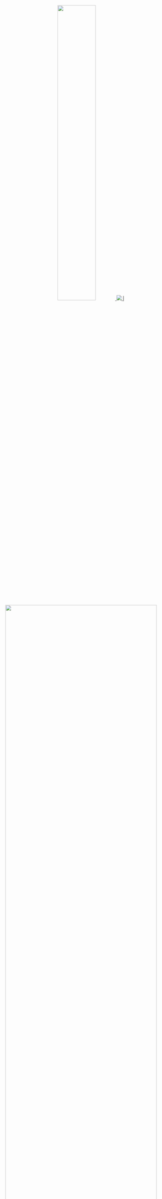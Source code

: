 <div align="center">
<br><br><br>

<!-- Don't just fork or copy it. Star it, please 🥺  -->
<!-- 
[![Typing SVG](https://readme-typing-svg.herokuapp.com?font=Oleo+Script&color=9D9ED2&size=35&center=true&vCenter=true&width=404&height=53&lines=%E3%80%80%E3%80%80Hi+there%2C+I'm+Yeonhee.+%E3%80%80%E3%80%80)](https://git.io/typing-svg) -->

<br><br><br>

<!-- hmm365's profile -->
 
<a href="https://github.com/anuraghazra/github-readme-stats">
  <img src="https://github-readme-stats.vercel.app/api?username=hmm365&show_icons=true&theme=material-palenight&hide_border=true&bg_color=20232a&icon_color=E3E3E3A8&text_color=fff&title_color=918FE0&count_private=true" width=49.2% />
</a>
<!-- <a href="https://github.com/hmm365/github-stats">
 <img src="https://raw.githubusercontent.com/hmm365/github-stats/output/generated/languages.svg" width=49.2% />
</a> -->
 <a href="https://github.com/hmm365/github-readme-stats">
  <img src="https://github-readme-stats.vercel.app/api/top-langs/?username=hmm365&layout=compact&theme=buefy&hide_border=true" />
 </a> |

 
<a href="https://github.com/ashutosh00710/github-readme-activity-graph">
<img src="https://activity-graph.herokuapp.com/graph?username=hmm365&theme=react-dark&bg_color=20232a&hide_border=true&line=8A87D0&color=918FE0" width=98%/>
</a>


<br><br><br>

[![Hits](https://hits.seeyoufarm.com/api/count/incr/badge.svg?url=https%3A%2F%2Fgithub.com%2Fhmm365&count_bg=%23918FE0&title_bg=%23545454&icon=github.svg&icon_color=%23E7E7E7&title=Views&edge_flat=false)](https://hits.seeyoufarm.com)</div>

<!--
**hmm365/hmm365** is a ✨ _special_ ✨ repository because its `README.md` (this file) appears on your GitHub profile.

Here are some ideas to get you started:

- 🔭 I’m currently working on ...
- 🌱 I’m currently learning ...
- 👯 I’m looking to collaborate on ...
- 🤔 I’m looking for help with ...
- 💬 Ask me about ...
- 📫 How to reach me: ...
- 😄 Pronouns: ...
- ⚡ Fun fact: ...
  -->



